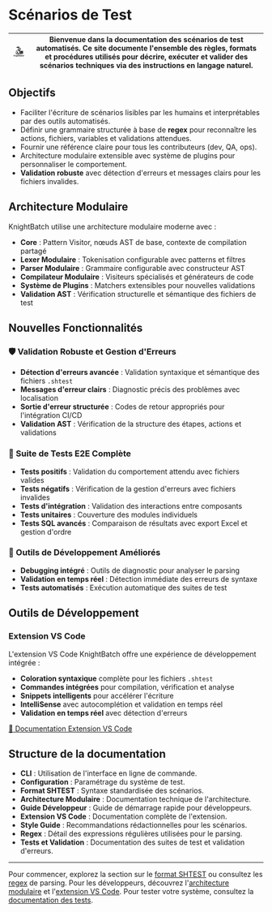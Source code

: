 
# Scénarios de Test

| <img src="assets/logo.png" alt="KnightBatch" width="120" style="border-radius: 15px;"/> | Bienvenue dans la documentation des scénarios de test automatisés. Ce site documente l'ensemble des règles, formats et procédures utilisés pour décrire, exécuter et valider des scénarios techniques via des instructions en langage naturel. |
| :--: | --- |

## Objectifs

- Faciliter l'écriture de scénarios lisibles par les humains et interprétables par des outils automatisés.
- Définir une grammaire structurée à base de **regex** pour reconnaître les actions, fichiers, variables et validations attendues.
- Fournir une référence claire pour tous les contributeurs (dev, QA, ops).
- Architecture modulaire extensible avec système de plugins pour personnaliser le comportement.
- **Validation robuste** avec détection d'erreurs et messages clairs pour les fichiers invalides.

## Architecture Modulaire

KnightBatch utilise une architecture modulaire moderne avec :

- **Core** : Pattern Visitor, nœuds AST de base, contexte de compilation partagé
- **Lexer Modulaire** : Tokenisation configurable avec patterns et filtres
- **Parser Modulaire** : Grammaire configurable avec constructeur AST
- **Compilateur Modulaire** : Visiteurs spécialisés et générateurs de code
- **Système de Plugins** : Matchers extensibles pour nouvelles validations
- **Validation AST** : Vérification structurelle et sémantique des fichiers de test

## Nouvelles Fonctionnalités

### 🛡️ Validation Robuste et Gestion d'Erreurs
- **Détection d'erreurs avancée** : Validation syntaxique et sémantique des fichiers `.shtest`
- **Messages d'erreur clairs** : Diagnostic précis des problèmes avec localisation
- **Sortie d'erreur structurée** : Codes de retour appropriés pour l'intégration CI/CD
- **Validation AST** : Vérification de la structure des étapes, actions et validations

### 🧪 Suite de Tests E2E Complète
- **Tests positifs** : Validation du comportement attendu avec fichiers valides
- **Tests négatifs** : Vérification de la gestion d'erreurs avec fichiers invalides
- **Tests d'intégration** : Validation des interactions entre composants
- **Tests unitaires** : Couverture des modules individuels
- **Tests SQL avancés** : Comparaison de résultats avec export Excel et gestion d'ordre

### 🔧 Outils de Développement Améliorés
- **Debugging intégré** : Outils de diagnostic pour analyser le parsing
- **Validation en temps réel** : Détection immédiate des erreurs de syntaxe
- **Tests automatisés** : Exécution automatique des suites de test

## Outils de Développement

### Extension VS Code
L'extension VS Code KnightBatch offre une expérience de développement intégrée :
- **Coloration syntaxique** complète pour les fichiers `.shtest`
- **Commandes intégrées** pour compilation, vérification et analyse
- **Snippets intelligents** pour accélérer l'écriture
- **IntelliSense** avec autocomplétion et validation en temps réel
- **Validation en temps réel** avec détection d'erreurs

[📖 Documentation Extension VS Code](vscode_extension.md)

## Structure de la documentation

- **CLI** : Utilisation de l'interface en ligne de commande.
- **Configuration** : Paramétrage du système de test.
- **Format SHTEST** : Syntaxe standardisée des scénarios.
- **Architecture Modulaire** : Documentation technique de l'architecture.
- **Guide Développeur** : Guide de démarrage rapide pour développeurs.
- **Extension VS Code** : Documentation complète de l'extension.
- **Style Guide** : Recommandations rédactionnelles pour les scénarios.
- **Regex** : Détail des expressions régulières utilisées pour le parsing.
- **Tests et Validation** : Documentation des suites de test et validation d'erreurs.

---

Pour commencer, explorez la section sur le [format SHTEST](shtest_format.md) ou consultez les [regex](regex_documentation.md) de parsing. Pour les développeurs, découvrez l'[architecture modulaire](modular_architecture.md) et l'[extension VS Code](vscode_extension.md). Pour tester votre système, consultez la [documentation des tests](testing_and_validation.md).
